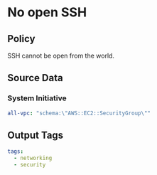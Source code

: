 # No open SSH

## Policy

SSH cannot be open from the world.

## Source Data

### System Initiative

```yaml
all-vpc: "schema:\"AWS::EC2::SecurityGroup\""
```

## Output Tags

```yaml
tags:
  - networking
  - security
```


